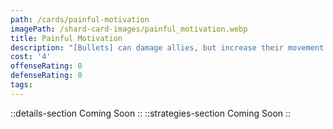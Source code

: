 ```yaml
---
path: /cards/painful-motivation
imagePath: /shard-card-images/painful_motivation.webp
title: Painful Motivation
description: "[Bullets] can damage allies, but increase their movement speed and fire rate."
cost: '4'
offenseRating: 0
defenseRating: 0
tags:
---
```

::details-section
Coming Soon
::
::strategies-section
Coming Soon
::